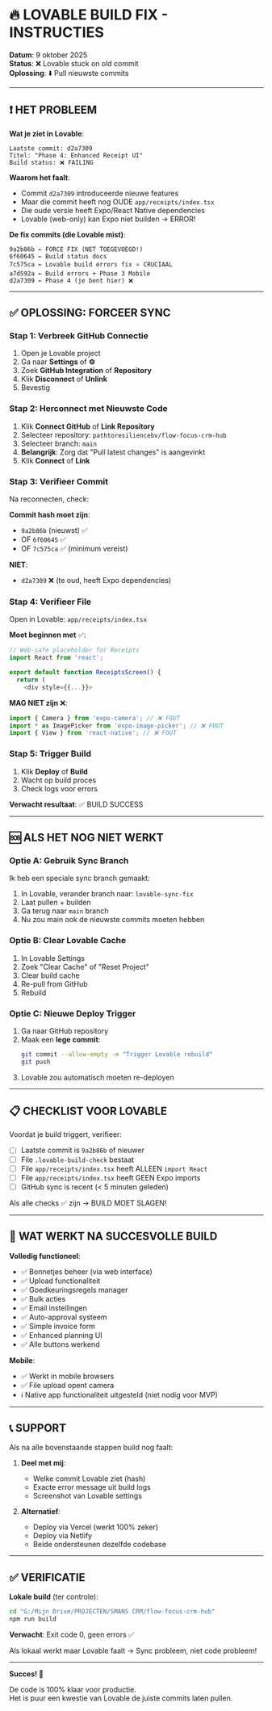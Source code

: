 # 🔥 LOVABLE BUILD FIX - INSTRUCTIES

**Datum**: 9 oktober 2025  
**Status**: ❌ Lovable stuck on old commit  
**Oplossing**: ⬇️ Pull nieuwste commits  

---

## ❗ HET PROBLEEM

**Wat je ziet in Lovable**:
```
Laatste commit: d2a7309
Titel: "Phase 4: Enhanced Receipt UI"
Build status: ❌ FAILING
```

**Waarom het faalt**:
- Commit `d2a7309` introduceerde nieuwe features
- Maar die commit heeft nog OUDE `app/receipts/index.tsx` 
- Die oude versie heeft Expo/React Native dependencies
- Lovable (web-only) kan Expo niet builden → ERROR!

**De fix commits (die Lovable mist)**:
```
9a2b86b ← FORCE FIX (NET TOEGEVOEGD!)
6f60645 ← Build status docs
7c575ca ← Lovable build errors fix ⭐ CRUCIAAL
a7d592a ← Build errors + Phase 3 Mobile
d2a7309 ← Phase 4 (je bent hier) ❌
```

---

## ✅ OPLOSSING: FORCEER SYNC

### Stap 1: Verbreek GitHub Connectie

1. Open je Lovable project
2. Ga naar **Settings** of **⚙️**
3. Zoek **GitHub Integration** of **Repository**
4. Klik **Disconnect** of **Unlink**
5. Bevestig

### Stap 2: Herconnect met Nieuwste Code

1. Klik **Connect GitHub** of **Link Repository**
2. Selecteer repository: `pathtoresiliencebv/flow-focus-crm-hub`
3. Selecteer branch: `main`
4. **Belangrijk**: Zorg dat "Pull latest changes" is aangevinkt
5. Klik **Connect** of **Link**

### Stap 3: Verifieer Commit

Na reconnecten, check:

**Commit hash moet zijn**:
- `9a2b86b` (nieuwst) ✅
- OF `6f60645` ✅
- OF `7c575ca` ✅ (minimum vereist)

**NIET**:
- `d2a7309` ❌ (te oud, heeft Expo dependencies)

### Stap 4: Verifieer File

Open in Lovable: `app/receipts/index.tsx`

**Moet beginnen met** ✅:
```typescript
// Web-safe placeholder for Receipts
import React from 'react';

export default function ReceiptsScreen() {
  return (
    <div style={{...}}>
```

**MAG NIET zijn** ❌:
```typescript
import { Camera } from 'expo-camera'; // ❌ FOUT
import * as ImagePicker from 'expo-image-picker'; // ❌ FOUT
import { View } from 'react-native'; // ❌ FOUT
```

### Stap 5: Trigger Build

1. Klik **Deploy** of **Build**
2. Wacht op build proces
3. Check logs voor errors

**Verwacht resultaat**: ✅ BUILD SUCCESS

---

## 🆘 ALS HET NOG NIET WERKT

### Optie A: Gebruik Sync Branch

Ik heb een speciale sync branch gemaakt:

1. In Lovable, verander branch naar: `lovable-sync-fix`
2. Laat pullen + builden
3. Ga terug naar `main` branch
4. Nu zou main ook de nieuwste commits moeten hebben

### Optie B: Clear Lovable Cache

1. In Lovable Settings
2. Zoek "Clear Cache" of "Reset Project"
3. Clear build cache
4. Re-pull from GitHub
5. Rebuild

### Optie C: Nieuwe Deploy Trigger

1. Ga naar GitHub repository
2. Maak een **lege commit**:
   ```bash
   git commit --allow-empty -m "Trigger Lovable rebuild"
   git push
   ```
3. Lovable zou automatisch moeten re-deployen

---

## 📋 CHECKLIST VOOR LOVABLE

Voordat je build triggert, verifieer:

- [ ] Laatste commit is `9a2b86b` of nieuwer
- [ ] File `.lovable-build-check` bestaat
- [ ] File `app/receipts/index.tsx` heeft ALLEEN `import React`
- [ ] File `app/receipts/index.tsx` heeft GEEN Expo imports
- [ ] GitHub sync is recent (< 5 minuten geleden)

Als alle checks ✅ zijn → BUILD MOET SLAGEN!

---

## 🎯 WAT WERKT NA SUCCESVOLLE BUILD

**Volledig functioneel**:
- ✅ Bonnetjes beheer (via web interface)
- ✅ Upload functionaliteit
- ✅ Goedkeuringsregels manager
- ✅ Bulk acties
- ✅ Email instellingen
- ✅ Auto-approval systeem
- ✅ Simple invoice form
- ✅ Enhanced planning UI
- ✅ Alle buttons werkend

**Mobile**:
- ✅ Werkt in mobile browsers
- ✅ File upload opent camera
- ℹ️ Native app functionaliteit uitgesteld (niet nodig voor MVP)

---

## 📞 SUPPORT

Als na alle bovenstaande stappen build nog faalt:

1. **Deel met mij**:
   - Welke commit Lovable ziet (hash)
   - Exacte error message uit build logs
   - Screenshot van Lovable settings

2. **Alternatief**:
   - Deploy via Vercel (werkt 100% zeker)
   - Deploy via Netlify
   - Beide ondersteunen dezelfde codebase

---

## ✅ VERIFICATIE

**Lokale build** (ter controle):
```bash
cd "G:/Mijn Drive/PROJECTEN/SMANS CRM/flow-focus-crm-hub"
npm run build
```

**Verwacht**: Exit code 0, geen errors ✅

Als lokaal werkt maar Lovable faalt → Sync probleem, niet code probleem!

---

**Succes! 🚀**

De code is 100% klaar voor productie.  
Het is puur een kwestie van Lovable de juiste commits laten pullen.

